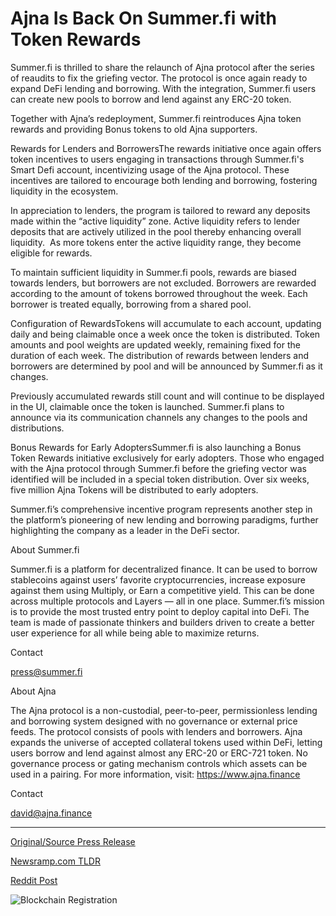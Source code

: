 # Ajna Is Back On Summer.fi with Token Rewards

Summer.fi is thrilled to share the relaunch of Ajna protocol after the series of reaudits to fix the griefing vector. The protocol is once again ready to expand DeFi lending and borrowing. With the integration, Summer.fi users can create new pools to borrow and lend against any ERC-20 token.

Together with Ajna’s redeployment, Summer.fi reintroduces Ajna token rewards and providing Bonus tokens to old Ajna supporters.

Rewards for Lenders and BorrowersThe rewards initiative once again offers token incentives to users engaging in transactions through Summer.fi's Smart Defi account, incentivizing usage of the Ajna protocol. These incentives are tailored to encourage both lending and borrowing, fostering liquidity in the ecosystem.

In appreciation to lenders, the program is tailored to reward any deposits made within the “active liquidity” zone. Active liquidity refers to lender deposits that are actively utilized in the pool thereby enhancing overall liquidity.  As more tokens enter the active liquidity range, they become eligible for rewards.

To maintain sufficient liquidity in Summer.fi pools, rewards are biased towards lenders, but borrowers are not excluded. Borrowers are rewarded according to the amount of tokens borrowed throughout the week. Each borrower is treated equally, borrowing from a shared pool.

Configuration of RewardsTokens will accumulate to each account, updating daily and being claimable once a week once the token is distributed. Token amounts and pool weights are updated weekly, remaining fixed for the duration of each week. The distribution of rewards between lenders and borrowers are determined by pool and will be announced by Summer.fi as it changes.

Previously accumulated rewards still count and will continue to be displayed in the UI, claimable once the token is launched. Summer.fi plans to announce via its communication channels any changes to the pools and distributions.

Bonus Rewards for Early AdoptersSummer.fi is also launching a Bonus Token Rewards initiative exclusively for early adopters. Those who engaged with the Ajna protocol through Summer.fi before the griefing vector was identified will be included in a special token distribution. Over six weeks, five million Ajna Tokens will be distributed to early adopters.

Summer.fi’s comprehensive incentive program represents another step in the platform’s pioneering of new lending and borrowing paradigms, further highlighting the company as a leader in the DeFi sector.

About Summer.fi

Summer.fi is a platform for decentralized finance. It can be used to borrow stablecoins against users’ favorite cryptocurrencies, increase exposure against them using Multiply, or Earn a competitive yield. This can be done across multiple protocols and Layers — all in one place. Summer.fi’s mission is to provide the most trusted entry point to deploy capital into DeFi. The team is made of passionate thinkers and builders driven to create a better user experience for all while being able to maximize returns.

Contact

press@summer.fi

About Ajna

The Ajna protocol is a non-custodial, peer-to-peer, permissionless lending and borrowing system designed with no governance or external price feeds. The protocol consists of pools with lenders and borrowers. Ajna expands the universe of accepted collateral tokens used within DeFi, letting users borrow and lend against almost any ERC-20 or ERC-721 token. No governance process or gating mechanism controls which assets can be used in a pairing. For more information, visit: https://www.ajna.finance

Contact

david@ajna.finance 

---

[Original/Source Press Release](https://blockchainwire.io/press-release/ajna-is-back-on-summerfi-with-token-rewards-)
                    

[Newsramp.com TLDR](None) 



[Reddit Post](https://www.reddit.com/r/CryptoNewsInfo/comments/1avdqj4/summerfi_relaunches_ajna_protocol_with_new/) 



![Blockchain Registration](https://cdn.newsramp.app/blockchainwire/qrcode/242/11/gains3vl.webp)